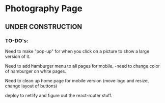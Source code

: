 # Photography Page

## UNDER CONSTRUCTION

### TO-DO's:

Need to make "pop-up" for when you click on a picture to show a large version of it.

Need to add hamburger menu to all pages for mobile.
-need to change color of hamburger on white pages.

Need to clean up home page for mobile version (move logo and resize, change layout of buttons)



deploy to netlify and figure out the react-router stuff.

